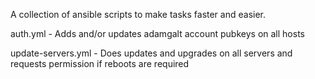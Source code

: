 A collection of ansible scripts to make tasks faster and easier.

auth.yml - Adds and/or updates adamgalt account pubkeys on all hosts

update-servers.yml - Does updates and upgrades on all servers and requests permission if reboots are required
